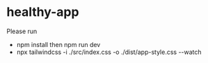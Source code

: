 ﻿# healthy-app
Please run
- npm install then npm run dev
- npx tailwindcss -i ./src/index.css -o ./dist/app-style.css --watch
